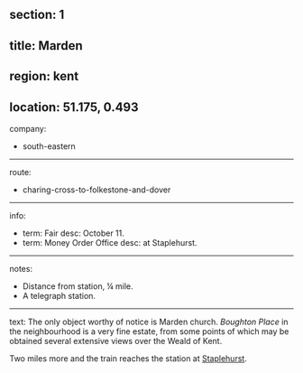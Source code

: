 section: 1
----
title: Marden
----
region: kent
----
location: 51.175, 0.493
----
company:
- south-eastern
----
route:
- charing-cross-to-folkestone-and-dover
----
info:
- term: Fair
  desc: October 11.
- term: Money Order Office
  desc: at Staplehurst.
----
notes:
- Distance from station, ¼ mile.
- A telegraph station.
----
text: The only object worthy of notice is Marden church. *Boughton Place* in the neighbourhood is a very fine estate, from some points of which may be obtained several extensive views over the Weald of Kent.

Two miles more and the train reaches the station at [Staplehurst](/stations/staplehurst).
